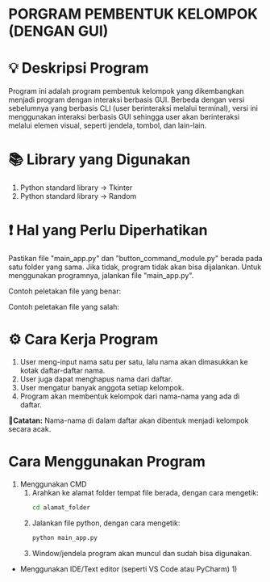 # PORGRAM PEMBENTUK KELOMPOK (DENGAN GUI)
# 💡 Deskripsi Program
Program ini adalah program pembentuk kelompok yang dikembangkan menjadi program dengan interaksi berbasis GUI. Berbeda dengan versi sebelumnya yang berbasis CLI (user berinteraksi melalui terminal), versi ini menggunakan interaksi berbasis GUI sehingga user akan berinteraksi melalui elemen visual, seperti jendela, tombol, dan lain-lain.

# 📚 Library yang Digunakan
1. Python standard library -> Tkinter
2. Python standard library -> Random

# ❗ Hal yang Perlu Diperhatikan
Pastikan file "main_app.py" dan "button_command_module.py" berada pada satu folder yang sama. Jika tidak, program tidak akan bisa dijalankan. Untuk menggunakan programnya, jalankan file "main_app.py".

Contoh peletakan file yang benar:

Contoh peletakan file yang salah:

# ⚙ Cara Kerja Program
1. User meng-input nama satu per satu, lalu nama akan dimasukkan ke kotak daftar-daftar nama.
2. User juga dapat menghapus nama dari daftar.
3. User mengatur banyak anggota setiap kelompok.
4. Program akan membentuk kelompok dari nama-nama yang ada di daftar.

**📝Catatan:** Nama-nama di dalam daftar akan dibentuk menjadi kelompok secara acak.


# Cara Menggunakan Program
1. Menggunakan CMD
   1) Arahkan ke alamat folder tempat file berada, dengan cara mengetik:
       ```cmd
       cd alamat_folder
   2) Jalankan file python, dengan cara mengetik:
       ```cmd
       python main_app.py
   3) Window/jendela program akan muncul dan sudah bisa digunakan.
   
  - Menggunakan IDE/Text editor (seperti VS Code atau PyCharm)
    1)   
  


